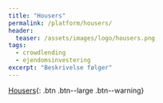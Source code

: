 ```yaml
---
title: "Housers"
permalink: /platform/housers/
header:
  teaser: /assets/images/logo/housers.png
tags:
  - crowdlending
  - ejendomsinvestering
excerpt: "Beskrivelse følger"
---
```


[Housers](/go/housers/){: .btn .btn--large .btn--warning}

